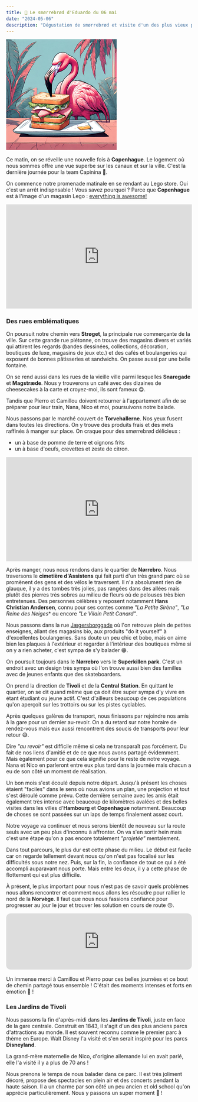 ```yaml
---
title: 🥪 Le smørrebrød d'Eduardo du 06 mai
date: "2024-05-06"
description: "Dégustation de smørrebrød et visite d'un des plus vieux parcs d'attractions au monde à Copenhague !"
---
```


![Smorrebrod d'Eduardo](../smorrebrod_eduardo.png)

Ce matin, on se réveille une nouvelle fois à **Copenhague**. Le logement où nous sommes offre une vue superbe sur les canaux et sur la ville. C'est la dernière journée pour la team Capinina 🥹.

On commence notre promenade matinale en se rendant au Lego store. Oui c'est un arrêt indispnsable ! Vous savez pourquoi ? Parce que **Copenhague** est à l'image d'un magasin Lego : [everything is awesome!](https://en.m.wikipedia.org/wiki/Everything_Is_Awesome)

<div style="width: 100%; height: 0; position: relative; padding-bottom: 56%;"><iframe src="https://giphy.com/embed/mXnO9IiWWarkI" style="top: 0; left: 0; width: 100%; height: 100%; position: absolute; border: 0;" allowfullscreen scrolling="no" allow="encrypted-media;" class="giphy-embed"></iframe></div>

### Des rues emblématiques
On poursuit notre chemin vers **Strøget**, la principale rue commerçante de la ville. Sur cette grande rue piétonne, on trouve des magasins divers et variés qui attirent les regards (bandes dessinées, collections, décoration, boutiques de luxe, magasins de jeux etc.) et des cafés et boulangeries qui exposent de bonnes pâtisseries et sandwichs. On passe aussi par une belle fontaine.

On se rend aussi dans les rues de la vieille ville parmi lesquelles **Snaregade** et **Magstræde**. Nous y trouverons un café avec des dizaines de cheesecakes à la carte et croyez-moi, ils sont fameux 😋.

Tandis que Pierro et Camillou doivent retourner à l'appartement afin de se préparer pour leur train, Nana, Nico et moi, poursuivons notre balade. 

Nous passons par le marché couvert de **Torvehallerne**. Nos yeux fusent dans toutes les directions. On y trouve des produits frais et des mets raffinés à manger sur place. On craque pour des smørrebrød délicieux : 
- un à base de pomme de terre et oignons frits
- un à base d'oeufs, crevettes et zeste de citron.

<div style="width: 100%; height: 0; position: relative; padding-bottom: 56%;"><iframe src="https://giphy.com/embed/12zfAjyQ3RZNSw" style="top: 0; left: 0; width: 100%; height: 100%; position: absolute; border: 0;" allowfullscreen scrolling="no" allow="encrypted-media;" class="giphy-embed"></iframe></div>

Après manger, nous nous rendons dans le quartier de **Nørrebro**. Nous traversons le **cimetière d'Assistens** qui fait parti d'un très grand parc où se promènent des gens et des vélos le traversent. Il n'a absolument rien de glauque, il y a des tombes très jolies, pas rangées dans des allées mais plutôt des pierres très sobres au milieu de fleurs où de pelouses très bien entretenues. Des personnes célèbres y reposent notamment **Hans Christian Andersen**, connu pour ses contes comme *"La Petite Sirène"*, *"La Reine des Neiges** ou encore *"Le Vilain Petit Canard"*. 

Nous passons dans la rue [Jægersborggade](
https://www.visitdenmark.com/denmark/plan-your-trip/jaegersborggade-gdk414342) où l'on retrouve plein de petites enseignes, allant des magasins bio, aux produits "do it yourself" à d'excellentes boulangeries. Sans doute un peu chic et bobo, mais on aime bien les plaques à l'extérieur et regarder à l'intérieur des boutiques même si on y a rien acheter, c'est sympa de s'y balader 😁.  

On poursuit toujours dans le **Nørrebro** vers le **Superkillen park**. C'est un endroit avec un design très sympa où l'on trouve aussi bien des familles avec de jeunes enfants que des skateboarders.

On prend la direction de **Tivoli** et de la **Central Station**. En quittant le quartier, on se dit quand même que ça doit être super sympa d'y vivre en étant étudiant ou jeune actif. C'est d'ailleurs beaucoup de ces populations qu'on aperçoit sur les trottoirs ou sur les pistes cyclables.

Après quelques galères de transport, nous finissons par rejoindre nos amis à la gare pour un dernier au-revoir. On a du retard sur notre horaire de rendez-vous mais eux aussi rencontrent des soucis de transports pour leur retour 😅.

Dire *"au revoir"* est difficile même si cela ne transparaît pas forcément. Du fait de nos liens d'amitié et de ce que nous avons partagé évidemment. Mais également pour ce que cela signifie pour le reste de notre voyage. Nana et Nico en parleront entre eux plus tard dans la journée mais chacun a eu de son côté un moment de réalisation. 

Un bon mois s'est écoulé depuis notre départ. Jusqu'à présent les choses étaient "faciles" dans le sens où nous avions un plan, une projection et tout s'est déroulé comme prévu. Cette dernière semaine avec les amis était également très intense avec beaucoup de kilomètres avalées et des belles visites dans les villes d'**Hambourg** et **Copenhague** notamment. Beaucoup de choses se sont passées sur un laps de temps finalement assez court. 

Notre voyage va continuer et nous serons bientôt de nouveau sur la route seuls avec un peu plus d'inconnu à affronter. On va s'en sortir hein mais c'est une étape qu'on a pas encore totalement *"projetée"* mentalement. 

Dans tout parcours, le plus dur est cette phase du milieu. Le début est facile car on regarde tellement devant nous qu'on n'est pas focalisé sur les difficultés sous notre nez. Puis, sur la fin, la confiance de tout ce qui a été accompli auparavant nous porte. Mais entre les deux, il y a cette phase de flottement qui est plus difficile.

À présent, le plus important pour nous n'est pas de savoir quels problèmes nous allons rencontrer et comment nous allons les résoudre pour rallier le nord de la **Norvège**. Il faut que nous nous fassions confiance pour progresser au jour le jour et trouver les solution en cours de route 🙃.

<iframe style="border-radius:12px" src="https://open.spotify.com/embed/track/07GvNcU1WdyZJq3XxP0kZa?utm_source=generator" width="100%" height="152" frameBorder="0" allow="autoplay; clipboard-write; encrypted-media; picture-in-picture" loading="lazy"></iframe>

Un immense merci à Camillou et Pierro pour ces belles journées et ce bout de chemin partagé tous ensemble ! C'était des moments intenses et forts en émotion 🥰 !

### Les Jardins de Tivoli
Nous passons la fin d'après-midi dans les **Jardins de Tivoli**, juste en face de la gare centrale. Construit en 1843, il s'agit d'un des plus anciens parcs d'attractions au monde. Il est souvent reconnu comme le premier parc à thème en Europe. Walt Disney l'a visité et s'en serait inspiré pour les parcs **Disneyland**.

La grand-mère maternelle de Nico, d'origine allemande lui en avait parlé, elle l'a visité il y a plus de 70 ans !

Nous prenons le temps de nous balader dans ce parc. Il est très joliment décoré, propose des spectacles en plein air et des concerts pendant la haute saison. Il a un charme par son côté un peu ancien et old school qu'on apprécie particulièrement. Nous y passons un super moment 🤗 ! 